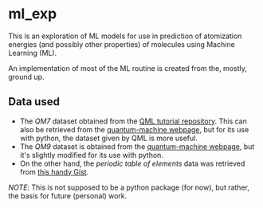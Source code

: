 # ml_exp

This is an exploration of ML models for use in prediction of atomization energies (and possibly other properties) of molecules using Machine Learning (ML).

An implementation of most of the ML routine is created from the, mostly, ground up.

## Data used

* The *QM7* dataset obtained from the [QML tutorial repository](https://github.com/qmlcode/tutorial). This can also be retrieved from the [quantum-machine webpage](http://www.quantum-machine.org/datasets/), but for its use with python, the dataset given by QML is more useful.
* The *QM9* dataset is obtained from the [quantum-machine webpage](http://www.quantum-machine.org/datasets/), but it's slightly modified for its use with python.
* On the other hand, the *periodic table of elements* data was retrieved from [this handy Gist](https://gist.github.com/GoodmanSciences/c2dd862cd38f21b0ad36b8f96b4bf1ee).

*NOTE*: This is not supposed to be a python package (for now), but rather, the basis for future (personal) work.
